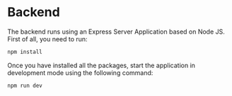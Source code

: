 # Backend

The backend runs using an Express Server Application based on Node JS. First of all, you need to run:

```bash
npm install
```

Once you have installed all the packages, start the application in development mode using the following command:

```bash
npm run dev
```
